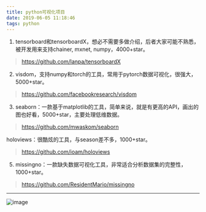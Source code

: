 ```yaml
---
title: python可视化项目
date: 2019-06-05 11:18:46
tags: python
---
```


1. tensorboard和tensorboardX，想必不需要多做介绍，后者大家可能不熟悉，被开发用来支持chainer, mxnet, numpy，4000+star。

> https://github.com/lanpa/tensorboardX

2. visdom，支持numpy和torch的工具，常用于pytorch数据可视化，很强大，5000+star。

> https://github.com/facebookresearch/visdom

3. seaborn：一款基于matplotlib的工具，简单来说，就是有更高的API，画出的图也好看，5000+star，主要处理低维数据。

> https://github.com/mwaskom/seaborn

holoviews：很酷炫的工具，与season差不多，1000+star。

> https://github.com/ioam/holoviews

5. missingno：一款缺失数据可视化工具，非常适合分析数据集的完整性，1000+star。

> https://github.com/ResidentMario/missingno

---

![image](https://images.pexels.com/photos/2376194/pexels-photo-2376194.jpeg?auto=compress&cs=tinysrgb&dpr=1&w=500)
